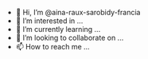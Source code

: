 - 👋 Hi, I’m @aina-raux-sarobidy-francia
- 👀 I’m interested in ...
- 🌱 I’m currently learning ...
- 💞️ I’m looking to collaborate on ...
- 📫 How to reach me ...

<!---
aina-raux-sarobidy-francia/aina-raux-sarobidy-francia is a ✨ special ✨ repository because its `README.md` (this file) appears on your GitHub profile.
You can click the Preview link to take a look at your changes.
--->
